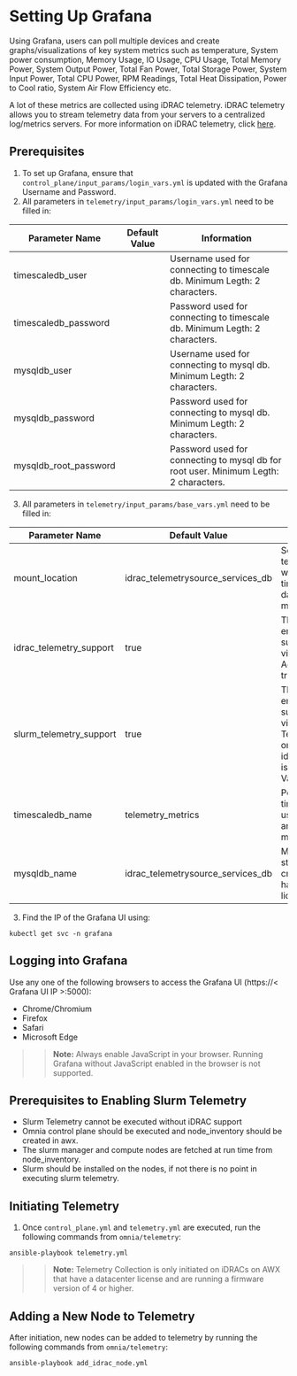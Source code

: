 # Setting Up Grafana

Using Grafana, users can poll multiple devices and create graphs/visualizations of key system metrics such as temperature, System power consumption, Memory Usage, IO Usage, CPU Usage, Total Memory Power, System Output Power, Total Fan Power, Total Storage Power, System Input Power, Total CPU Power, RPM Readings, Total Heat Dissipation, Power to Cool ratio, System Air Flow Efficiency etc.

A lot of these metrics are collected using iDRAC telemetry. iDRAC telemetry allows you to stream telemetry data from your servers to a centralized log/metrics servers. For more information on iDRAC telemetry, click [here]( https://github.com/dell/iDRAC-Telemetry-Reference-Tools).

## Prerequisites

1. To set up Grafana, ensure that `control_plane/input_params/login_vars.yml` is updated with the Grafana Username and Password.
2. All parameters in `telemetry/input_params/login_vars.yml` need to be filled in:

| Parameter Name        | Default Value | Information |
|-----------------------|---------------|-------------|
| timescaledb_user      | 		        |  Username used for connecting to timescale db. Minimum Legth: 2 characters.          |
| timescaledb_password  | 		        |  Password used for connecting to timescale db. Minimum Legth: 2 characters.           |
| mysqldb_user          | 		        |  Username used for connecting to mysql db. Minimum Legth: 2 characters.         |
| mysqldb_password      | 		        |  Password used for connecting to mysql db. Minimum Legth: 2 characters.            |
| mysqldb_root_password | 		        |  Password used for connecting to mysql db for root user. Minimum Legth: 2 characters.         |

3. All parameters in `telemetry/input_params/base_vars.yml` need to be filled in:

| Parameter Name          | Default Value     | Information |
|-------------------------|-------------------|-------------|
| mount_location          | idrac_telemetrysource_services_db | Sets the location all telemetry related files will be stored and both timescale and mysql databases will be mounted.            |
| idrac_telemetry_support | true              | This variable is used to enable iDRAC telemetry support and visualizations. Accepted Values: true/false            |
| slurm_telemetry_support | true              | This variable is used to enable slurm telemetry support and visualizations. Slurm Telemetry support can only be activated when idrac_telemetry_support is set to true. Accepted Values: True/False.        |
| timescaledb_name        | telemetry_metrics | Postgres DB with timescale extension is used for storing iDRAC and slurm telemetry metrics.            |
| mysqldb_name			  | idrac_telemetrysource_services_db             | MySQL DB is used to store IPs and credentials of iDRACs having datacenter license           |

3. Find the IP of the Grafana UI using:
 
`kubectl get svc -n grafana`

## Logging into Grafana

Use any one of the following browsers to access the Grafana UI (https://< Grafana UI IP >:5000):
* Chrome/Chromium
* Firefox
* Safari
* Microsoft Edge

>> __Note:__ Always enable JavaScript in your browser. Running Grafana without JavaScript enabled in the browser is not supported.

## Prerequisites to Enabling Slurm Telemetry

* Slurm Telemetry cannot be executed without iDRAC support
* Omnia control plane should be executed and node_inventory should be created in awx.
* The slurm manager and compute nodes are fetched at run time from node_inventory.
* Slurm should be installed on the nodes, if not there is no point in executing slurm telemetry.

## Initiating Telemetry

1. Once `control_plane.yml` and `telemetry.yml` are executed, run the following commands from `omnia/telemetry`:

`ansible-playbook telemetry.yml`

>> __Note:__ Telemetry Collection is only initiated on iDRACs on AWX that have a datacenter license and are running a firmware version of 4 or higher.

## Adding a New Node to Telemetry
After initiation, new nodes can be added to telemetry by running the following commands from `omnia/telemetry`:
		
` ansible-playbook add_idrac_node.yml `
		






